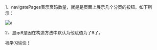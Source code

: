 1、navigatePages表示页码数量，就是是页面上展示几个分页的按钮。如下所示：

![a](C:\Users\ASUS\Desktop\a.jpg)

2、显示8是因在构造方法中默认为他赋值为了8了。

祝学习愉快！